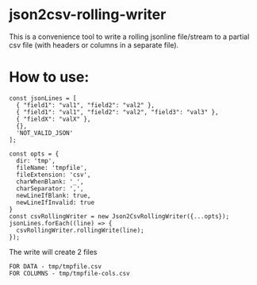 # json2csv-rolling-writer
This is a convenience tool to write a rolling jsonline file/stream to a partial csv file (with headers or columns in a separate file).

# How to use:
```
const jsonLines = [
  { "field1": "val1", "field2": "val2" },
  { "field1": "val1", "field2": "val2", "field3": "val3" },
  { "fieldX": "valX" },
  {},
  'NOT_VALID_JSON'
];

const opts = {
  dir: 'tmp',
  fileName: 'tmpfile',
  fileExtension: 'csv',
  charWhenBlank: '_',
  charSeparator: ',',
  newLineIfBlank: true,
  newLineIfInvalid: true
}
const csvRollingWriter = new Json2CsvRollingWriter({...opts});
jsonLines.forEach((line) => {
  csvRollingWriter.rollingWrite(line);
});
```

The write will create 2 files
```
FOR DATA - tmp/tmpfile.csv
FOR COLUMNS - tmp/tmpfile-cols.csv
```
